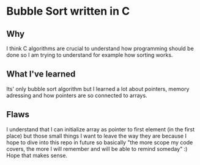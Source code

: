 # Bubble Sort written in C

## Why
I think C algorithms are crucial to understand how programming should be done so I am 
trying to understand for example how sorting works.

## What I've learned
Its' only bubble sort algorithm but I learned a lot about pointers, memory adressing
and how pointers are so connected to arrays.

## Flaws
I understand that I can initialize array as pointer to first element (in the first place) but those small things
I want to leave the way they are because I hope to dive into this repo in future so basically
"the more scope my code covers, the more I will remember and will be able to remind someday" :)
Hope that makes sense.


